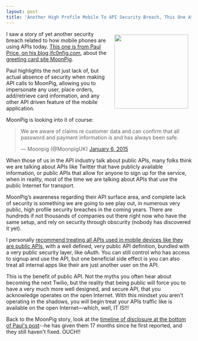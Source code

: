 ```yaml
---
layout: post
title: 'Another High Profile Mobile To API Security Breach, This One At MoonPig Greeting Cards'
---
```

<p><a href="http://www.moonpig.com/uk/"><img style="padding: 10px;" src="http://kinlane-productions.s3.amazonaws.com/api-evangelist-site/blog/logo_moonpig.png" alt="" width="200" align="right" /></a></p>
<p>I saw a story of yet another security breach related to how mobile phones are using APIs today.&nbsp;<a href="http://ifc0nfig.com/moonpig-vulnerability/">This one is from Paul Price, on his blog </a><a href="http://ifc0nfig.com/">ifc0nfig.com</a>, about the <a href="http://www.moonpig.com/uk/">greeting card site MoonPig</a>.</p>
<p>Paul highlights the not just lack of, but actual absence of security when making API calls to MoonPig, allowing you to impersonate any user, place orders, add/retrieve card information, and any other API driven feature of the mobile application.</p>
<p>MoonPig is looking into it of course:</p>
<blockquote class="twitter-tweet" lang="en">
<p>We are aware of claims re customer data and can confirm that all password and payment information is and has always been safe.</p>
&mdash; Moonpig (@MoonpigUK) <a href="https://twitter.com/MoonpigUK/status/552419988834111489">January 6, 2015</a></blockquote>
<script src="http://platform.twitter.com/widgets.js"></script>
<p>When those of us in the API industry talk about public APIs, many folks think we are talking about APIs like Twitter that have publicly available information, or public APIs that allow for anyone to sign up for the service, when in reality, most of the time we are talking about APIs that use the public Internet for transport.</p>
<p>MoonPig&rsquo;s awareness regarding their API surface area, and complete lack of security is something we are going to see play out, in numerous very public, high profile security breaches in the coming years. There are hundreds if not thousands of companies out there right now who have the same setup, and rely on security through obscurity (nobody has discovered it yet).</p>
<p>I personally <a href="http://apievangelist.com/2014/10/27/if-you-have-a-publicly-available-mobile-app-you-have-a-public-api/">recommend treating all APIs used in mobile devices like they are public APIs</a>, with a well defined, very public API definition, bundled with a very public security layer, like oAuth. You can still control who has access to signup and use the API, but one beneficial side effect is you can also treat all internal apps like their are just another user on the API.</p>
<p>This is the benefit of public API. Not the myths you often hear about becoming the next Twilio, but the reality that being public will force you to have a very much more well designed, and secure API, that you acknowledge operates on the open Internet. With this mindset you aren&rsquo;t operating in the shadows, you will begin treat your APIs traffic like is available on the open Internet&mdash;which, well, IT IS!!!</p>
<p>Back to the MoonPig story, look at the <a href="http://ifc0nfig.com/moonpig-vulnerability/">timeline of disclosure at the bottom of Paul's post</a>--he has given them 17 months since he first reported, and they still haven't fixed. OUCH!!</p>